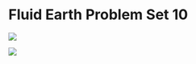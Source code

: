 # Fluid Earth Problem Set 10

<a href='https://mybinder.org/v2/gh/CUB-Computational-Tools/ps-fluidearth/binder-python?urlpath=git-pull?repo=https%3A%2F%2Fgithub.com%2FCUB-Computational-Tools%2Fps-fluidearth%26branch%3Dmaster%26urlpath%3Dlab%2Ftree%2Fps-fluidearth'><img src='https://img.shields.io/badge/launch-Jupyter%20Lab-blue.svg'/></a>

<a href='https://mybinder.org/v2/gh/CUB-Computational-Tools/ps-fluidearth/binder-python?urlpath=git-pull?repo=https%3A%2F%2Fgithub.com%2FCUB-Computational-Tools%2Fps-fluidearth%26branch%3Dmaster%26urlpath%3Dtree%2Fps-fluidearth'><img src='https://img.shields.io/badge/launch-Jupyter%20Notebook-green.svg'/></a>
